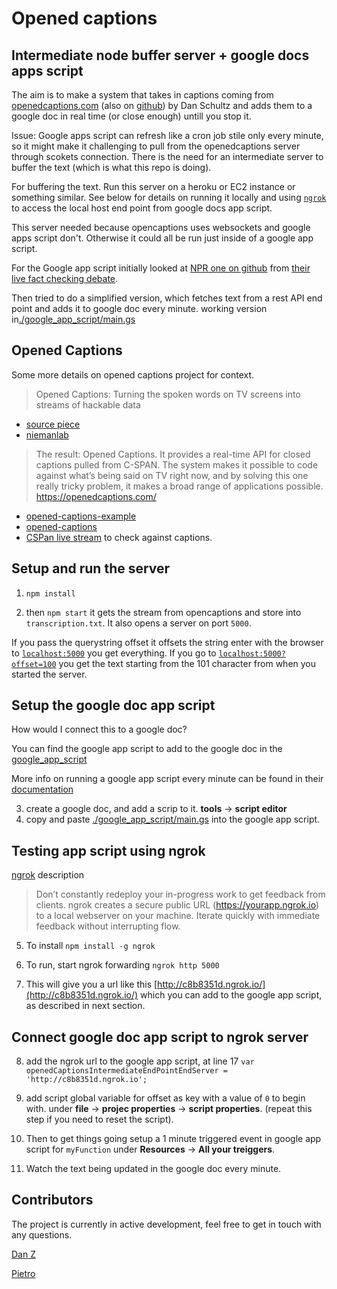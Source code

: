 # Opened captions 
## Intermediate node buffer server + google docs apps script

The aim is to make a system that takes in captions coming from [openedcaptions.com](https://openedcaptions.com) (also on [github](https://github.com/slifty/opened-captions)) by Dan Schultz and adds them to a google doc in real time (or close enough) untill you stop it.

Issue: Google apps script can refresh like a cron job stile only every minute, so it might make it challenging to pull from the openedcaptions server through scokets connection. There is the need for an intermediate server to buffer the text (which is what this repo is doing). 

For buffering the text. Run this server on a heroku or EC2 instance or something similar. See below for details on running it locally and using [`ngrok`](https://github.com/OpenNewsLabs/c-span_opened_captions_server#testing-app-script-using-ngrok) to access the local host end point from google docs app script.

This server needed because opencaptions uses websockets and google apps script don't. Otherwise it could all be run just inside of a google app script.

For the Google app script initially looked at [NPR one on github](https://github.com/nprapps/debates) from [their live fact checking debate](https://source.opennews.org/en-US/articles/how-npr-transcribes-and-fact-checks-debates-live).

Then tried to do a simplified version, which fetches text from a rest API end point and adds it to google doc every minute.
working version in[./google_app_script/main.gs](./google_app_script/main.gs)

## Opened Captions
Some more details on opened captions project for context. 

>Opened Captions: Turning the spoken words on TV screens into streams of hackable data

- [source piece](https://source.opennews.org/en-US/articles/introducing-opened-captions)
- [niemanlab](http://www.niemanlab.org/2012/12/opened-captions-turning-the-spoken-words-on-tv-screens-into-streams-of-hackable-data/)

>The result: Opened Captions. It provides a real-time API for closed captions pulled from C-SPAN. The system makes it possible to code against what’s being said on TV right now, and by solving this one really tricky problem, it makes a broad range of applications possible.
https://openedcaptions.com/ 

- [opened-captions-example](https://github.com/slifty/opened-captions-example) 
- [opened-captions](https://github.com/slifty/opened-captions)
- [CSPan live stream](http://www.stream2watch.cc/live-television/united-states/c-span-live-stream) to check against captions.


## Setup and run the server

1. `npm install` 

2. then `npm start` it gets the stream from opencaptions and store into `transcription.txt`. It also opens a server on port `5000`.

If you pass the querystring offset it offsets the string
enter with the browser to [`localhost:5000`](localhost:5000) you get everything.
If you go to [`localhost:5000?offset=100`](http://localhost:5000?offset=100) you get the text starting from the 101 character from when you started the server.

## Setup the google doc app script
How would I connect this to a google doc?

You can find  the google app script to add to the google doc in the [google_app_script](./google_app_script/main.gs)


More info on running a google app script every minute can be found in their [documentation](https://deveopers.google.com/apps-script/guides/triggers/installable#time-driven_triggers)

3. create a google doc, and add a scrip to it. **tools** -> **script editor**
4. copy and paste [./google_app_script/main.gs](./google_app_script/main.gs) into the google app script. 

## Testing app script using ngrok
[ngrok](https://ngrok.com/) description

>Don’t constantly redeploy your in-progress work to get feedback from clients. ngrok creates a secure public URL (https://yourapp.ngrok.io) to a local webserver on your machine. Iterate quickly with immediate feedback without interrupting flow.

5. To install `npm install -g ngrok`

6. To run, start ngrok forwarding  `ngrok http 5000`


7. This will give you a url like this [http://c8b8351d.ngrok.io/](http://c8b8351d.ngrok.io/) which you can add to the google app script, as described in next section. 

## Connect google doc app script to ngrok server

8. add the ngrok url to the google app script, at line 17 `var openedCaptionsIntermediateEndPointEndServer = 'http://c8b8351d.ngrok.io';`
9. add script global variable for offset as key with a value of `0` to begin with.  under **file** -> **projec properties** -> **script properties**. (repeat this step if you need to reset the script).

10. Then to get things going setup a 1 minute triggered event in google app script  for `myFunction` under **Resources** -> **All your treiggers**. 
11. Watch the text being updated in the google doc every minute.



## Contributors

The project is currently in active development, feel free to get in touch with any questions.


[Dan Z](https://github.com/impronunciable)

[Pietro](https://github.com/pietrop)